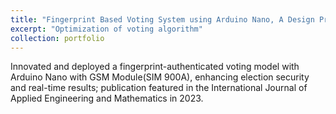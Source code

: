 ```yaml
---
title: "Fingerprint Based Voting System using Arduino Nano, A Design Project"
excerpt: "Optimization of voting algorithm"
collection: portfolio
---
```

Innovated and deployed a fingerprint-authenticated voting model with Arduino Nano with GSM Module(SIM 900A), enhancing election security and real-time results; publication featured in the International Journal of Applied Engineering and Mathematics in 2023.

